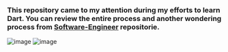 ### This repository came to my attention during my efforts to learn Dart. You can review the entire process and another wondering process from [Software-Engineer](https://github.com/AsimAyman/Software-Engineer/wiki/dart) repositorie.


![image](https://github.com/AsimAyman/dart-learning/assets/83433950/5fb2205f-065f-473c-b17e-32198e8200cd)
![image](https://github.com/AsimAyman/dart-learning/assets/83433950/1cbf53f5-8ce8-484d-8bb6-dee5b63c720a)
